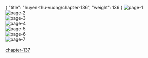 { "title": "huyen-thu-vuong/chapter-136", "weight": 136 }
<img src="huyen-thu-vuong_0136_01-4c0ddae2589d2a01d4fed11513399a79.webp" alt="page-1" origin="https://3.bp.blogspot.com/-he8b47aqxTk/WB1gQ6YZy5I/AAAAAAALlhA/klUK7_tg7ms/s0/Huyen-Thu-Vuong-Chapter-136-P-2.jpg"><br/>
<img src="huyen-thu-vuong_0136_02-ab74b693b3f5decbf854c302f61cc812.webp" alt="page-2" origin="https://3.bp.blogspot.com/-PGoWpwXXAOA/WB1gSAvxJ9I/AAAAAAALlhE/CLUIaIaaG4I/s0/Huyen-Thu-Vuong-Chapter-136-P-3.jpg"><br/>
<img src="huyen-thu-vuong_0136_03-806c2cb72bebced94069e813cf0c463d.webp" alt="page-3" origin="https://3.bp.blogspot.com/-W2SGowfBmQw/WB1gTBUd-3I/AAAAAAALlhI/9NxDUxxim6Q/s0/Huyen-Thu-Vuong-Chapter-136-P-4.jpg"><br/>
<img src="huyen-thu-vuong_0136_04-0a1718dc24b54be181005edda9a64a45.webp" alt="page-4" origin="https://3.bp.blogspot.com/-e4Uyj0xOtf4/WB1gUF80iWI/AAAAAAALlhM/gtEsodmkYs4/s0/Huyen-Thu-Vuong-Chapter-136-P-5.jpg"><br/>
<img src="huyen-thu-vuong_0136_05-189e84aa97692cccab49bacc63dcb722.webp" alt="page-5" origin="https://3.bp.blogspot.com/-5EcUlqOf3TE/WB1gVesdnNI/AAAAAAALlhQ/_CQqFpLuRz0/s0/Huyen-Thu-Vuong-Chapter-136-P-6.jpg"><br/>
<img src="huyen-thu-vuong_0136_06-0a7cb2ec08c2fb709cde2362259325c8.webp" alt="page-6" origin="https://3.bp.blogspot.com/-At-Eq4WAWfM/WB1gWcZr6YI/AAAAAAALlhU/FZNXoGwKVHw/s0/Huyen-Thu-Vuong-Chapter-136-P-7.jpg"><br/>
<img src="huyen-thu-vuong_0136_07-a4289ae6af54deda143520749f420f65.webp" alt="page-7" origin="https://3.bp.blogspot.com/-8PpWKfcqXEw/WB1gXvRziXI/AAAAAAALlhY/umfIFU2Bu04/s0/Huyen-Thu-Vuong-Chapter-136-P-8.jpg"><br/>
<br/><a class="nextchap" href="/huyen-thu-vuong/chapter-137">chapter-137</a>
